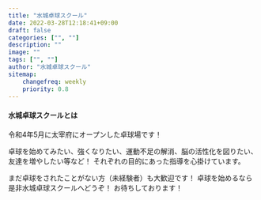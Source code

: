 ```yaml
---
title: "水城卓球スクール"
date: 2022-03-28T12:18:41+09:00
draft: false
categories: ["", ""]
description: ""
image: ""
tags: ["", ""]
author: "水城卓球スクール"
sitemap:
    changefreq: weekly
    priority: 0.8
---
```


#### 水城卓球スクールとは

  令和4年5月に太宰府にオープンした卓球場です！

  卓球を始めてみたい、強くなりたい、運動不足の解消、脳の活性化を図りたい、友達を増やしたい等など！
  それぞれの目的にあった指導を心掛けています。

  まだ卓球をされたことがない方（未経験者）も大歓迎です！
  卓球を始めるなら是非水城卓球スクールへどうぞ！
  お待ちしております！

